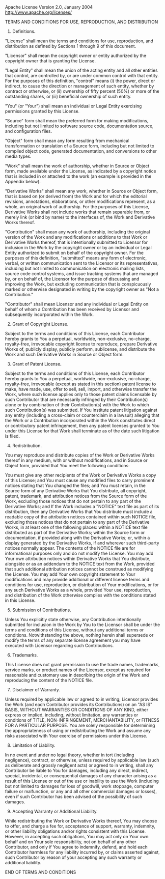 Apache License
Version 2.0, January 2004
http://www.apache.org/licenses/

TERMS AND CONDITIONS FOR USE, REPRODUCTION, AND DISTRIBUTION

1. Definitions.

"License" shall mean the terms and conditions for use, reproduction, and distribution as defined by Sections 1 through 9 of this 
document.

"Licensor" shall mean the copyright owner or entity authorized by the copyright owner that is granting the License.

"Legal Entity" shall mean the union of the acting entity and all other entities that control, are controlled by, or are under common 
control with that entity. For the purposes of this definition, "control" means (i) the power, direct or indirect, to cause the direction 
or management of such entity, whether by contract or otherwise, or (ii) ownership of fifty percent (50%) or more of the outstanding 
shares, or (iii) beneficial ownership of such entity.

"You" (or "Your") shall mean an individual or Legal Entity exercising permissions granted by this License.

"Source" form shall mean the preferred form for making modifications, including but not limited to software source code, documentation 
source, and configuration files.

"Object" form shall mean any form resulting from mechanical transformation or translation of a Source form, including but not limited to 
compiled object code, generated documentation, and conversions to other media types.

"Work" shall mean the work of authorship, whether in Source or Object form, made available under the License, as indicated by a 
copyright notice that is included in or attached to the work (an example is provided in the Appendix below).

"Derivative Works" shall mean any work, whether in Source or Object form, that is based on (or derived from) the Work and for which the 
editorial revisions, annotations, elaborations, or other modifications represent, as a whole, an original work of authorship. For the 
purposes of this License, Derivative Works shall not include works that remain separable from, or merely link (or bind by name) to the 
interfaces of, the Work and Derivative Works thereof.

"Contribution" shall mean any work of authorship, including the original version of the Work and any modifications or additions to that 
Work or Derivative Works thereof, that is intentionally submitted to Licensor for inclusion in the Work by the copyright owner or by an 
individual or Legal Entity authorized to submit on behalf of the copyright owner. For the purposes of this definition, "submitted" means 
any form of electronic, verbal, or written communication sent to the Licensor or its representatives, including but not limited to 
communication on electronic mailing lists, source code control systems, and issue tracking systems that are managed by, or on behalf of, 
the Licensor for the purpose of discussing and improving the Work, but excluding communication that is conspicuously marked or otherwise 
designated in writing by the copyright owner as "Not a Contribution."

"Contributor" shall mean Licensor and any individual or Legal Entity on behalf of whom a Contribution has been received by Licensor and 
subsequently incorporated within the Work.

2. Grant of Copyright License.

Subject to the terms and conditions of this License, each Contributor hereby grants to You a perpetual, worldwide, non-exclusive, 
no-charge, royalty-free, irrevocable copyright license to reproduce, prepare Derivative Works of, publicly display, publicly perform, 
sublicense, and distribute the Work and such Derivative Works in Source or Object form.

3. Grant of Patent License.

Subject to the terms and conditions of this License, each Contributor hereby grants to You a perpetual, worldwide, non-exclusive, 
no-charge, royalty-free, irrevocable (except as stated in this section) patent license to make, have made, use, offer to sell, sell, 
import, and otherwise transfer the Work, where such license applies only to those patent claims licensable by such Contributor that are 
necessarily infringed by their Contribution(s) alone or by combination of their Contribution(s) with the Work to which such 
Contribution(s) was submitted. If You institute patent litigation against any entity (including a cross-claim or counterclaim in a 
lawsuit) alleging that the Work or a Contribution incorporated within the Work constitutes direct or contributory patent infringement, 
then any patent licenses granted to You under this License for that Work shall terminate as of the date such litigation is filed.

4. Redistribution.

You may reproduce and distribute copies of the Work or Derivative Works thereof in any medium, with or without modifications, and in 
Source or Object form, provided that You meet the following conditions:

You must give any other recipients of the Work or Derivative Works a copy of this License; and
You must cause any modified files to carry prominent notices stating that You changed the files; and
You must retain, in the Source form of any Derivative Works that You distribute, all copyright, patent, trademark, and attribution 
notices from the Source form of the Work, excluding those notices that do not pertain to any part of the Derivative Works; and
If the Work includes a "NOTICE" text file as part of its distribution, then any Derivative Works that You distribute must include a 
readable copy of the attribution notices contained within such NOTICE file, excluding those notices that do not pertain to any part of 
the Derivative Works, in at least one of the following places: within a NOTICE text file distributed as part of the Derivative Works; 
within the Source form or documentation, if provided along with the Derivative Works; or, within a display generated by the Derivative 
Works, if and wherever such third-party notices normally appear. The contents of the NOTICE file are for informational purposes only and 
do not modify the License. You may add Your own attribution notices within Derivative Works that You distribute, alongside or as an 
addendum to the NOTICE text from the Work, provided that such additional attribution notices cannot be construed as modifying the 
License.
You may add Your own copyright statement to Your modifications and may provide additional or different license terms and conditions for 
use, reproduction, or distribution of Your modifications, or for any such Derivative Works as a whole, provided Your use, reproduction, 
and distribution of the Work otherwise complies with the conditions stated in this License.

5. Submission of Contributions.

Unless You explicitly state otherwise, any Contribution intentionally submitted for inclusion in the Work by You to the Licensor shall 
be under the terms and conditions of this License, without any additional terms or conditions. Notwithstanding the above, nothing herein 
shall supersede or modify the terms of any separate license agreement you may have executed with Licensor regarding such Contributions.

6. Trademarks.

This License does not grant permission to use the trade names, trademarks, service marks, or product names of the Licensor, except as 
required for reasonable and customary use in describing the origin of the Work and reproducing the content of the NOTICE file.

7. Disclaimer of Warranty.

Unless required by applicable law or agreed to in writing, Licensor provides the Work (and each Contributor provides its Contributions) 
on an "AS IS" BASIS, WITHOUT WARRANTIES OR CONDITIONS OF ANY KIND, either express or implied, including, without limitation, any 
warranties or conditions of TITLE, NON-INFRINGEMENT, MERCHANTABILITY, or FITNESS FOR A PARTICULAR PURPOSE. You are solely responsible 
for determining the appropriateness of using or redistributing the Work and assume any risks associated with Your exercise of 
permissions under this License.

8. Limitation of Liability.

In no event and under no legal theory, whether in tort (including negligence), contract, or otherwise, unless required by applicable law 
(such as deliberate and grossly negligent acts) or agreed to in writing, shall any Contributor be liable to You for damages, including 
any direct, indirect, special, incidental, or consequential damages of any character arising as a result of this License or out of the 
use or inability to use the Work (including but not limited to damages for loss of goodwill, work stoppage, computer failure or 
malfunction, or any and all other commercial damages or losses), even if such Contributor has been advised of the possibility of such 
damages.

9. Accepting Warranty or Additional Liability.

While redistributing the Work or Derivative Works thereof, You may choose to offer, and charge a fee for, acceptance of support, 
warranty, indemnity, or other liability obligations and/or rights consistent with this License. However, in accepting such obligations, 
You may act only on Your own behalf and on Your sole responsibility, not on behalf of any other Contributor, and only if You agree to 
indemnify, defend, and hold each Contributor harmless for any liability incurred by, or claims asserted against, such Contributor by 
reason of your accepting any such warranty or additional liability.

END OF TERMS AND CONDITIONS

